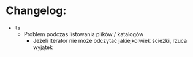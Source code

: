Changelog:
==========

*	`ls`
	*	Problem podczas listowania plików / katalogów
		*	Jeżeli Iterator nie może odczytać jakiejkolwiek ścieżki, rzuca wyjątek